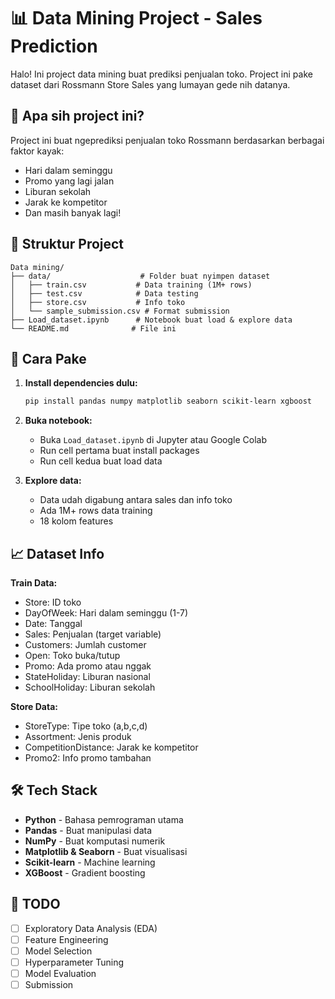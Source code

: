 # 📊 Data Mining Project - Sales Prediction

Halo! Ini project data mining buat prediksi penjualan toko. Project ini pake dataset dari Rossmann Store Sales yang lumayan gede nih datanya.

## 🎯 Apa sih project ini?

Project ini buat ngeprediksi penjualan toko Rossmann berdasarkan berbagai faktor kayak:
- Hari dalam seminggu
- Promo yang lagi jalan
- Liburan sekolah
- Jarak ke kompetitor
- Dan masih banyak lagi!

## 📁 Struktur Project

```
Data mining/
├── data/                    # Folder buat nyimpen dataset
│   ├── train.csv           # Data training (1M+ rows)
│   ├── test.csv            # Data testing
│   ├── store.csv           # Info toko
│   └── sample_submission.csv # Format submission
├── Load_dataset.ipynb      # Notebook buat load & explore data
└── README.md              # File ini
```

## 🚀 Cara Pake

1. **Install dependencies dulu:**
   ```bash
   pip install pandas numpy matplotlib seaborn scikit-learn xgboost
   ```

2. **Buka notebook:**
   - Buka `Load_dataset.ipynb` di Jupyter atau Google Colab
   - Run cell pertama buat install packages
   - Run cell kedua buat load data

3. **Explore data:**
   - Data udah digabung antara sales dan info toko
   - Ada 1M+ rows data training
   - 18 kolom features

## 📈 Dataset Info

**Train Data:**
- Store: ID toko
- DayOfWeek: Hari dalam seminggu (1-7)
- Date: Tanggal
- Sales: Penjualan (target variable)
- Customers: Jumlah customer
- Open: Toko buka/tutup
- Promo: Ada promo atau nggak
- StateHoliday: Liburan nasional
- SchoolHoliday: Liburan sekolah

**Store Data:**
- StoreType: Tipe toko (a,b,c,d)
- Assortment: Jenis produk
- CompetitionDistance: Jarak ke kompetitor
- Promo2: Info promo tambahan

## 🛠️ Tech Stack

- **Python** - Bahasa pemrograman utama
- **Pandas** - Buat manipulasi data
- **NumPy** - Buat komputasi numerik
- **Matplotlib & Seaborn** - Buat visualisasi
- **Scikit-learn** - Machine learning
- **XGBoost** - Gradient boosting

## 📝 TODO

- [ ] Exploratory Data Analysis (EDA)
- [ ] Feature Engineering
- [ ] Model Selection
- [ ] Hyperparameter Tuning
- [ ] Model Evaluation
- [ ] Submission
